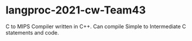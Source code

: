 # langproc-2021-cw-Team43
C to MIPS Compiler written in C++. Can compile Simple to Intermediate C statements and code.

